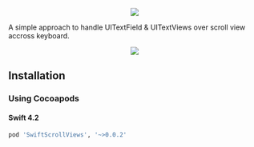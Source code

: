 <p align="center">
  <img src="https://rajamohan-s.github.io/resources/repo_Swift_ScrollViews/logo.png">
</p>
A simple approach to handle UITextField & UITextViews over scroll view accross keyboard.

<p align="center">
  <img src="./images/demo.gif">
</p>

## Installation

### Using Cocoapods
#### Swift 4.2
```ruby
pod 'SwiftScrollViews', '~>0.0.2'
```
